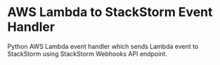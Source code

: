 # AWS Lambda to StackStorm Event Handler

Python AWS Lambda event handler which sends Lambda event to StackStorm using
StackStorm Webhooks API endpoint.
